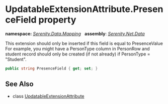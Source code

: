 # UpdatableExtensionAttribute.PresenceField property
**namespace:** *[Serenity.Data.Mapping](../../README.md#serenity.data.mapping-namespace)*   **assembly**: *[Serenity.Net.Data](../../README.md)*

This extension should only be inserted if this field is equal to PresenceValue For example, you might have a PersonType column in PersonRow and student record should only be created (if not already) if PersonType = "Student".

```csharp
public string PresenceField { get; set; }
```

## See Also

* class [UpdatableExtensionAttribute](../UpdatableExtensionAttribute.md)